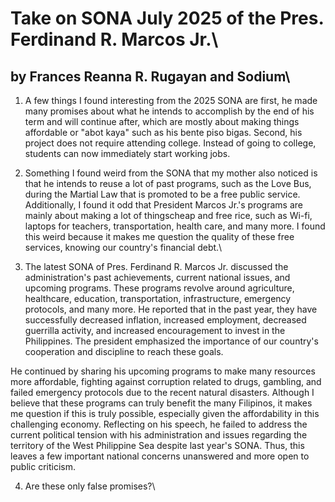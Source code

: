 # Take on SONA July 2025 of the Pres. Ferdinand R. Marcos Jr.\
## by Frances Reanna R. Rugayan and Sodium\

1) A few things I found interesting from the 2025 SONA are first, he made many promises about what he intends to accomplish by the end of his term and will continue after, which are mostly about making things affordable or "abot kaya" such as his bente piso bigas. Second, his project does not require attending college. Instead of going to college, students can now immediately start working jobs.

2) Something I found weird from the SONA that my mother also noticed is that he intends to reuse a lot of past programs, such as the Love Bus, during the Martial Law that is promoted to be a free public service. Additionally, I found it odd that President Marcos Jr.'s programs are mainly about making a lot of thingscheap and free rice, such as Wi-fi, laptops for teachers, transportation, health care, and many more. I found this weird because it makes me question the quality of these free services, knowing our country's financial debt.\

3)  The latest SONA of Pres. Ferdinand R. Marcos Jr. discussed the administration's past achievements, current national issues, and upcoming programs. These programs revolve around agriculture, healthcare, education, transportation, infrastructure, emergency protocols, and many more. He reported that in the past year, they have successfully decreased inflation, increased employment, decreased guerrilla activity, and increased encouragement to invest in the Philippines. The president emphasized the importance of our country's cooperation and discipline to reach these goals.

He continued by sharing his upcoming programs to make many resources more affordable, fighting against corruption related to drugs, gambling, and failed emergency protocols due to the recent natural disasters. Although I believe that these programs can truly benefit the many Filipinos, it makes me question if this is truly possible, especially given the affordability in this challenging economy. Reflecting on his speech, he failed to address the current political tension with his administration and issues regarding the territory of the West Philippine Sea despite last year's SONA. Thus, this leaves a few important national concerns unanswered and more open to public criticism.

4) Are these only false promises?\
